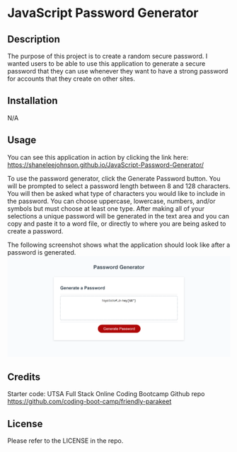 # JavaScript Password Generator

## Description

The purpose of this project is to create a random secure password. I wanted users to be able to use this application to generate a secure password that they can use whenever they want to have a strong password for accounts that they create on other sites.

## Installation

N/A

## Usage

You can see this application in action by clicking the link here: https://shaneleejohnson.github.io/JavaScript-Password-Generator/

To use the password generator, click the Generate Password button. You will be prompted to select a password length between 8 and 128 characters. You will then be asked what type of characters you would like to include in the password. You can choose uppercase, lowercase, numbers, and/or symbols but must choose at least one type. After making all of your selections a unique password will be generated in the text area and you can copy and paste it to a word file, or directly to where you are being asked to create a password.

The following screenshot shows what the application should look like after a password is generated.
![Screenshot of the Password Generator application](/Password-Generator-Screenshot.PNG)

## Credits

Starter code: UTSA Full Stack Online Coding Bootcamp Github repo https://github.com/coding-boot-camp/friendly-parakeet

## License

Please refer to the LICENSE in the repo.